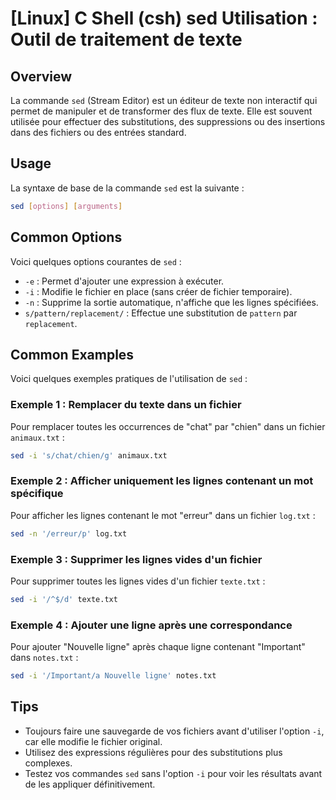 # [Linux] C Shell (csh) sed Utilisation : Outil de traitement de texte

## Overview
La commande `sed` (Stream Editor) est un éditeur de texte non interactif qui permet de manipuler et de transformer des flux de texte. Elle est souvent utilisée pour effectuer des substitutions, des suppressions ou des insertions dans des fichiers ou des entrées standard.

## Usage
La syntaxe de base de la commande `sed` est la suivante :

```bash
sed [options] [arguments]
```

## Common Options
Voici quelques options courantes de `sed` :

- `-e` : Permet d'ajouter une expression à exécuter.
- `-i` : Modifie le fichier en place (sans créer de fichier temporaire).
- `-n` : Supprime la sortie automatique, n'affiche que les lignes spécifiées.
- `s/pattern/replacement/` : Effectue une substitution de `pattern` par `replacement`.

## Common Examples
Voici quelques exemples pratiques de l'utilisation de `sed` :

### Exemple 1 : Remplacer du texte dans un fichier
Pour remplacer toutes les occurrences de "chat" par "chien" dans un fichier `animaux.txt` :

```bash
sed -i 's/chat/chien/g' animaux.txt
```

### Exemple 2 : Afficher uniquement les lignes contenant un mot spécifique
Pour afficher les lignes contenant le mot "erreur" dans un fichier `log.txt` :

```bash
sed -n '/erreur/p' log.txt
```

### Exemple 3 : Supprimer les lignes vides d'un fichier
Pour supprimer toutes les lignes vides d'un fichier `texte.txt` :

```bash
sed -i '/^$/d' texte.txt
```

### Exemple 4 : Ajouter une ligne après une correspondance
Pour ajouter "Nouvelle ligne" après chaque ligne contenant "Important" dans `notes.txt` :

```bash
sed -i '/Important/a Nouvelle ligne' notes.txt
```

## Tips
- Toujours faire une sauvegarde de vos fichiers avant d'utiliser l'option `-i`, car elle modifie le fichier original.
- Utilisez des expressions régulières pour des substitutions plus complexes.
- Testez vos commandes `sed` sans l'option `-i` pour voir les résultats avant de les appliquer définitivement.